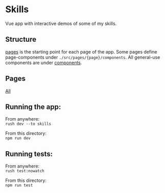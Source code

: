 # Skills

Vue app with interactive demos of some of my skills.

## Structure

[pages](./src/pages) is the starting point for each page of the app. Some pages define
page-components under `./src/pages/{page}/components`. All general-use components
are under [components](./src/components/).

## Pages

[All](./src/pages/all-page/)

## Running the app:

From anywhere:  
`rush dev --to skills`

From this directory:  
`npm run dev`

## Running tests:

From anywhere:  
`rush test:nowatch`

From this directory:  
`npm run test`
